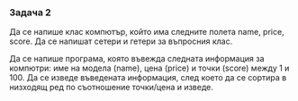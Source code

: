 ### Задача 2 ###
Да се напише клас компютър, който има следните полета name, price, score.
Да се напишат сетери и гетери за въпросния клас.

Да се напише програма, която въвежда следната
информация за компютри: име на модела (name), цена (price) и точки
(score) между 1 и 100. Да се изведе въведената информация, след което
да се сортира в низходящ ред по съотношение точки/цена и изведе. 
